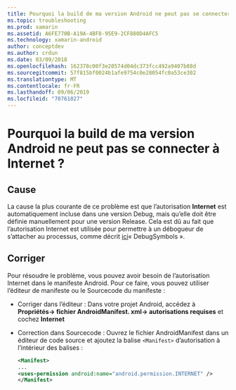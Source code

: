 ```yaml
---
title: Pourquoi la build de ma version Android ne peut pas se connecter à Internet ?
ms.topic: troubleshooting
ms.prod: xamarin
ms.assetid: A6FE770B-A19A-4BF8-95E9-2CF880D4AFC5
ms.technology: xamarin-android
author: conceptdev
ms.author: crdun
ms.date: 03/09/2018
ms.openlocfilehash: 162378c00f3e20574d04dc373fcc492a9407b88d
ms.sourcegitcommit: 57f815bf0024b1afe9754c0e28054fc0a53ce302
ms.translationtype: MT
ms.contentlocale: fr-FR
ms.lasthandoff: 09/06/2019
ms.locfileid: "70761027"
---
```

# <a name="why-cant-my-android-release-build-connect-to-the-internet"></a>Pourquoi la build de ma version Android ne peut pas se connecter à Internet ?

## <a name="cause"></a>Cause

La cause la plus courante de ce problème est que l’autorisation **Internet** est automatiquement incluse dans une version Debug, mais qu’elle doit être définie manuellement pour une version Release. Cela est dû au fait que l’autorisation Internet est utilisée pour permettre à un débogueur de s’attacher au processus, comme décrit [ici](~/android/deploy-test/building-apps/build-process.md)« DebugSymbols ».

## <a name="fix"></a>Corriger

Pour résoudre le problème, vous pouvez avoir besoin de l’autorisation Internet dans le manifeste Android. Pour ce faire, vous pouvez utiliser l’éditeur de manifeste ou le Sourcecode du manifeste :

- Corriger dans l’éditeur : Dans votre projet Android, accédez à **Propriétés-> fichier AndroidManifest. xml-> autorisations requises** et cochez **Internet**

- Correction dans Sourcecode : Ouvrez le fichier AndroidManifest dans un éditeur de code source et ajoutez la balise `<Manifest>` d’autorisation à l’intérieur des balises :

    ```xml
    <Manifest>
    ...
    <uses-permission android:name="android.permission.INTERNET" />
    </Manifest>
    ```
